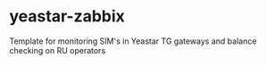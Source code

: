 # yeastar-zabbix
Template for monitoring SIM's in Yeastar TG gateways and balance checking on RU operators
